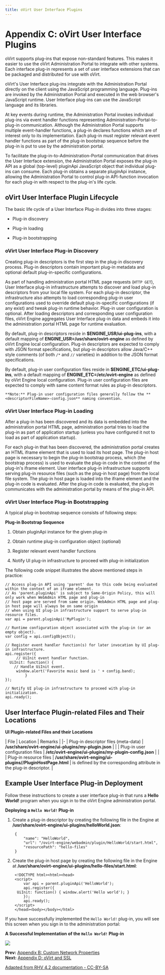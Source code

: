 ```yaml
---
title: oVirt User Interface Plugins
---
```


# Appendix C: oVirt User Interface Plugins

oVirt supports plug-ins that expose non-standard features. This makes it easier to use the oVirt Administration Portal to integrate with other systems. Each interface plug-in represents a set of user interface extensions that can be packaged and distributed for use with oVirt.

oVirt's User Interface plug-ins integrate with the Administration Portal directly on the client using the JavaScript programming language. Plug-ins are invoked by the Administration Portal and executed in the web browser's JavaScript runtime. User Interface plug-ins can use the JavaScript language and its libraries.

At key events during runtime, the Administration Portal invokes individual plug-ins via event handler functions representing Administration-Portal-to-plug-in communication. Although the Administration Portal supports multiple event-handler functions, a plug-in declares functions which are of interest only to its implementation. Each plug-in must register relevant event handler functions as part of the plug-in bootstrap sequence before the plug-in is put to use by the administration portal.

To facilitate the plug-in-to-Administration-Portal communication that drives the User Interface extension, the Administration Portal exposes the plug-in API as a global (top-level) pluginApi JavaScript object that individual plug-ins can consume. Each plug-in obtains a separate pluginApi instance, allowing the Administration Portal to control plug-in API-function invocation for each plug-in with respect to the plug-in's life cycle.

## oVirt User Interface Plugin Lifecycle

The basic life cycle of a User Interface Plug-in divides into three stages:

* Plug-in discovery

* Plug-in loading

* Plug-in bootstrapping

### oVirt User Interface Plug-in Discovery

Creating plug-in descriptors is the first step in the plug-in discovery process. Plug-in descriptors contain important plug-in metadata and optional default plug-in-specific configurations.

As part of handling administration portal HTML page requests (`HTTP GET`), User Interface plug-in infrastructure attempts to discover and load plug-in descriptors from your local file system. For each plug-in descriptor, the infrastructure also attempts to load corresponding plug-in user configurations used to override default plug-in-specific configurations (if any exist) and tweak plug-in runtime behavior. Plug-in user configuration is optional. After loading descriptors and corresponding user configuration files, oVirt Engine aggregates User Interface plug-in data and embeds it into the administration portal HTML page for runtime evaluation.

By default, plug-in descriptors reside in **$ENGINE_USR/ui-plug-ins**, with a default mapping of **ENGINE_USR=/usr/share/ovirt-engine** as defined by oVirt Engine local configuration. Plug-in descriptors are expected to comply with JSON format specifications, but plug-in descriptors allow Java/C++ style comments (of both `/*` and `//` varieties) in addition to the JSON format specifications.

By default, plug-in user configuration files reside in **$ENGINE_ETC/ui-plug-ins**, with a default mapping of **ENGINE_ETC=/etc/ovirt-engine** as defined by oVirt Engine local configuration. Plug-in user configuration files are expected to comply with same content format rules as plug-in descriptors.

    **Note:** Plug-in user configuration files generally follow the **<descriptorFileName>-config.json** naming convention.

### oVirt User Interface Plug-in Loading

After a plug-in has been discovered and its data is embedded into the administration portal HTML page, administration portal tries to load the plug-in as part of application startup (unless you have configured it not to load as part of application startup).

For each plug-in that has been discovered, the administration portal creates an HTML iframe element that is used to load its host page. The plug-in host page is necessary to begin the plug-in bootstrap process, which (the bootstrap process) is used to evaluate the plug-in code in the context of the plug-in's iframe element. User interface plug-in infrastructure supports serving plug-in resource files (such as the plug-in host page) from the local file system. The plug-in host page is loaded into the iframe element and the plug-in code is evaluated. After the plug-in code is evaluated, the plug-in communicates with the administration portal by means of the plug-in API.

### oVirt User Interface Plug-in Bootstrapping

A typical plug-in bootstrap sequence consists of following steps:

**Plug-in Bootstrap Sequence**

1. Obtain pluginApi instance for the given plug-in

2. Obtain runtime plug-in configuration object (optional)

3. Register relevant event handler functions

4. Notify UI plug-in infrastructure to proceed with plug-in initialization

The following code snippet illustrates the above mentioned steps in practice:

    // Access plug-in API using 'parent' due to this code being evaluated within the context of an iframe element.
    // As 'parent.pluginApi' is subject to Same-Origin Policy, this will only work when WebAdmin HTML page and plug-in
    // host page are served from same origin. WebAdmin HTML page and plug-in host page will always be on same origin
    // when using UI plug-in infrastructure support to serve plug-in resource files.
    var api = parent.pluginApi('MyPlugin');

    // Runtime configuration object associated with the plug-in (or an empty object).
    var config = api.configObject();

    // Register event handler function(s) for later invocation by UI plug-in infrastructure.
    api.register({
         // UiInit event handler function.
      UiInit: function() {
        // Handle UiInit event.
         window.alert('Favorite music band is ' + config.band);
             }
    });

    // Notify UI plug-in infrastructure to proceed with plug-in initialization.
    api.ready();

## User Interface Plugin-related Files and Their Locations

**UI Plugin-related Files and their Locations**

| File | Location | Remarks |
|-
| Plug-in descriptor files (meta-data) | <b>/usr/share/ovirt-engine/ui-plugins/my-plugin.json</b> | |
| Plug-in user configuration files | <b>/etc/ovirt-engine/ui-plugins/my-plugin-config.json</b> | |
| Plug-in resource files | <b>/usr/share/ovirt-enging/ui-plugins/<resourcePath>/PluginHostPage.html</b> | <b><resourcePath></b> is defined by the corresponding attribute in the plug-in descriptor. |

## Example User Interface Plug-in Deployment

Follow these instructions to create a user interface plug-in that runs a **Hello World!** program when you sign in to the oVirt Engine administration portal.

**Deploying a `Hello World!` Plug-in**

1. Create a plug-in descriptor by creating the following file in the Engine at **/usr/share/ovirt-engine/ui-plugins/helloWorld.json**:

        {
            "name": "HelloWorld",
            "url": "/ovirt-engine/webadmin/plugin/HelloWorld/start.html",
            "resourcePath": "hello-files"
        }

2. Create the plug-in host page by creating the following file in the Engine at **/usr/share/ovirt-engine/ui-plugins/hello-files/start.html**:

        <!DOCTYPE html><html><head>
        <script>
            var api = parent.pluginApi('HelloWorld');
            api.register({
         UiInit: function() { window.alert('Hello world'); }
            });
            api.ready();
        </script>
        </head><body></body></html>

If you have successfully implemented the `Hello World!` plug-in, you will see this screen when you sign in to the administration portal:

**A Successful Implementation of the `Hello World!` Plug-in**

![](/images/admin-guide/1475.png)

**Prev:** [Appendix B: Custom Network Properties](../appe-Custom_Network_Properties)<br>
**Next:** [Appendix D: oVirt and SSL](../appe-oVirt_and_SSL)

[Adapted from RHV 4.2 documentation - CC-BY-SA](https://access.redhat.com/documentation/en-us/red_hat_virtualization/4.2/html/administration_guide/appe-red_hat_enterprise_virtualization_user_interface_plugins)
